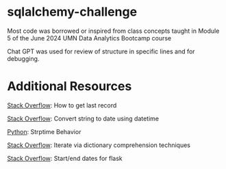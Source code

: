 # sqlalchemy-challenge

Most code was borrowed or inspired from class concepts taught in Module 5 of the June 2024 UMN Data Analytics Bootcamp course

Chat GPT was used for review of structure in specific lines and for debugging.

# Additional Resources
[Stack Overflow](https://stackoverflow.com/questions/8551952/how-to-get-last-record):  How to get last record

[Stack Overflow](https://stackoverflow.com/questions/70391399/datetime-datatime-strptimedate-y-m-d-adds-000000-for-different-dates): Convert string to date using datetime

[Python](https://docs.python.org/3/library/datetime.html): Strptime Behavior

[Stack Overflow](https://stackoverflow.com/questions/22244074/iterate-over-a-dictionary-by-comprehension-and-get-a-dictionary): Iterate via dictionary comprehension techniques

[Stack Overflow](https://stackoverflow.com/questions/1573548/how-does-python-know-where-the-end-of-a-function-is): Start/end dates for flask
